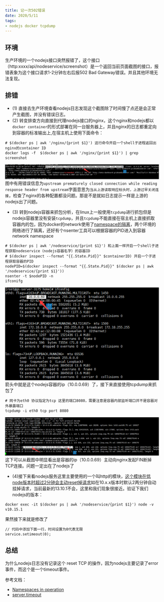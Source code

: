 ```yaml
---
title: 记一次502错误
date: 2020/5/11
tags:
- nodejs docker tcpdump
---
```


## 环境
生产环境的一个nodejs接口突然报错了，这个接口（http:xxxx/api/nodeservice/screenshot）是一个返回当前页面截图的接口，报错表象为这个接口请求1-2分钟左右后报502 Bad Gateway错误。并且其他环境无法复现。

<!--more-->

## 排错
 * (1) 直接去生产环境查看nodejs日志发现这个截图除了时间慢了点还是会正常产生截图，并没有错误日志。
 * (2) 转变排查方向直接到代理nodejs接口的nginx，这个nginx和nodejs都以`docker container`的形式部署在同一台服务器上，并且nginx的日志都重定向到容器的标准输出上,在宿主机上使用下面命令：
```
# $(docker ps | awk '/nginx/{print $1}') 这行命令开启一个shell子进程返回出nginx的container ID
docker logs -f  $(docker ps | awk '/nginx/{print $1}') | grep screenshot

```
![nginx log](记一次502错误/nginx_error_log.png)
图中有用错误信息为`upstream prematurely closed connection while reading response header from upstream`字面意思为`当从上游读取响应标头时，上游过早关闭连接`，检查了nginx的各种配置都没问题。那是不是就如日志提示一样是上游的nodejs出了问题。
* (3) 转到nodejs容器来抓包分析，在linux上一般使用`tcpdump`进行抓包但是nodejs容器里没有安装`tcpdump`，并且`tcpdump`不能直接在宿主机上直接抓取容器内的包，因为docker的network使用了[namespace的隔离](https://lwn.net/Articles/531114/)，两个环境的网络进行了隔离，还好有个nsenter工具可以根据容器的PID进入到容器network namespace
```
# $(docker ps | awk '/nodeservice/{print $1}') 和上面一样开启一个shell子进程获取nodeservice（nodejs容器名字）的容器ID 
# $(docker inspect --format "{{.State.Pid}}" $containerID) 开启一个子进程获取容器的PID 
nodePID=$(docker inspect --format "{{.State.Pid}}" $(docker ps | awk '/nodeservice/{print $1}'))
nsenter -t $nodePID -n
ifconifg
```
![container](记一次502错误/container.png)  
箭头中就是这个nodejs容器的ip（10.0.0.69）了，接下来直接使用tcpdump来抓包了
```
# 网卡为eth0 协议指定为tcp 这里的端口8080，需要注意是容器内部监听端口并不是容器对外暴露端口
tcpdump -i eth0 tcp port 8080
```
![tcpdump](记一次502错误/tcpdump.png)
这下可以从截图中明显看出是容器的ip（10.0.0.69）主动向nginx发起FIN断掉TCP连接。问题一定出在了nodejs了

* (4)接下来看nodejs服务这里主要使用的一个叫http的模块，[这个模块在低node版本时超过2分钟会主动reset掉请求](https://nodejs.org/docs/latest-v10.x/api/http.html#http_server_timeout)如在10.x.x版本时默认2两分钟自动挂掉请求，当前最新的13.10.1不会，这里和我们现象很接近。验证下我们nodejs的版本：
```
docker exec -it $(docker ps | awk '/nodeservice/{print $1}') node -v
v10.15.1
```
果然接下来就是修改了
```
// 代码中添加下面一行，时间设置为0代表无限
service.setimeout(0);
```
## 总结
为什么nodejs日志没有记录这个 reset TCP 的操作，因为nodejs主要记录了error事件，而这个是一个timeout事件。

参考文档：
  
* [Namespaces in operation](https://lwn.net/Articles/531114/)
* [server.timeout](https://nodejs.org/docs/latest-v10.x/api/http.html#http_server_timeout)